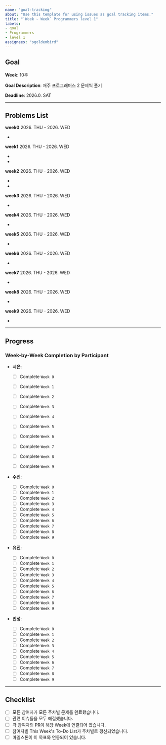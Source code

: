 ```yaml
---
name: "goal-tracking"
about: "Use this template for using issues as goal tracking items."
title: "`Week ~ Week` Programmers level 1"
labels: 
- goal
- Programmers
- level 1
assignees: "sgoldenbird"
---
```


## Goal

**Week**: 10주

**Goal Description**: 매주 프로그래머스 2 문제씩 풀기

**Deadline**: 2026.0. SAT

---

## Problems List

**week0** 2026. THU - 2026. WED

- 

**week1** 2026. THU - 2026. WED

-
- 

**week2** 2026. THU - 2026. WED

- 
- 

**week3** 2026. THU - 2026. WED

- 

**week4** 2026. THU - 2026. WED

- 

**week5** 2026. THU - 2026. WED

- 

**week6** 2026. THU - 2026. WED

- 

**week7** 2026. THU - 2026. WED

- 

**week8** 2026. THU - 2026. WED

- 

**week9** 2026. THU - 2026. WED

- 



---

## Progress

### Week-by-Week Completion by Participant

- **시은**:

  - [ ] Complete `Week 0`
  - [ ] Complete `Week 1`
  - [ ] Complete `Week 2`
  - [ ] Complete `Week 3`
  - [ ] Complete `Week 4`
  - [ ] Complete `Week 5`
  - [ ] Complete `Week 6`
  - [ ] Complete `Week 7`
  - [ ] Complete `Week 8`
  - [ ] Complete `Week 9`
 

- **수진**:

  - [ ] Complete `Week 0`
  - [ ] Complete `Week 1`
  - [ ] Complete `Week 2`
  - [ ] Complete `Week 3`
  - [ ] Complete `Week 4`
  - [ ] Complete `Week 5`
  - [ ] Complete `Week 6`
  - [ ] Complete `Week 7`
  - [ ] Complete `Week 8`
  - [ ] Complete `Week 9`

- **유진**:

  - [ ] Complete `Week 0`
  - [ ] Complete `Week 1`
  - [ ] Complete `Week 2`
  - [ ] Complete `Week 3`
  - [ ] Complete `Week 4`
  - [ ] Complete `Week 5`
  - [ ] Complete `Week 6`
  - [ ] Complete `Week 7`
  - [ ] Complete `Week 8`
  - [ ] Complete `Week 9`

- **인성**:

  - [ ] Complete `Week 0`
  - [ ] Complete `Week 1`
  - [ ] Complete `Week 2`
  - [ ] Complete `Week 3`
  - [ ] Complete `Week 4`
  - [ ] Complete `Week 5`
  - [ ] Complete `Week 6`
  - [ ] Complete `Week 7`
  - [ ] Complete `Week 8`
  - [ ] Complete `Week 9`

---

## Checklist

- [ ] 모든 참여자가 모든 주차별 문제를 완료했습니다.
- [ ] 관련 이슈들을 모두 해결했습니다.
- [ ] 각 참여자의 PR이 해당 Week에 연결되어 있습니다.
- [ ] 참여자별 This Week's To-Do List가 주차별로 갱신되었습니다.
- [ ] 마일스톤이 이 목표와 연동되어 있습니다.
